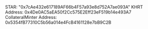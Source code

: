 STAR: "0x7cAe432e617189AF66b4F57a93e8d752A7ae093A"
KHRT Address: 0x4De0AC5aEA50f2Cc575E2Eff23eF519b14e493A7
CollateralMinter Address: 0x5354fB77310C5b56a014e4FcB4161128e7bB9C2B

